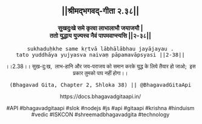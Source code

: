 <center><h2>||श्रीमद्‍भगवद्‍-गीता २.३८||</h2>
<h3>सुखदुःखे समे कृत्वा लाभालाभौ जयाजयौ |<br/>ततो युद्धाय युज्यस्व नैवं पापमवाप्स्यसि ||२-३८||</h3>
<pre>sukhaduḥkhe same kṛtvā lābhālābhau jayājayau .<br/>tato yuddhāya yujyasva naivaṃ pāpamavāpsyasi ||2-38||</pre>
<p>।।2.38।। सुख-दु:ख,  लाभ-हानि और जय-पराजय को समान करके युद्ध के लिये तैयार हो जाओ;  इस प्रकार तुमको पाप नहीं होगा।।</p>
<pre>(Bhagavad Gita, Chapter 2, Shloka 38) || @BhagavadGitaApi</pre><p>https://docs.bhagavadgitaapi.in/</p><p>#API #bhagavadgitaapi #slok #nodejs #js #api #gitaapi #krishna #hinduism #vedic #ISKCON #shreemadbhagavadgita #technology</p></center>